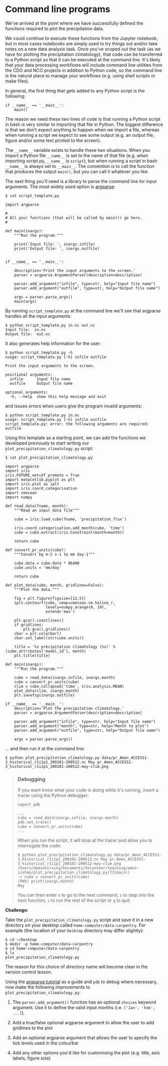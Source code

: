 # Command line programs

We've arrived at the point where we have successfully defined the functions
required to plot the precipitation data.

We could continue to execute these functions from the Jupyter notebook,
but in most cases notebooks are simply used to try things out
and/or take notes on a new data analysis task.
Once you've scoped out the task
(as we have for plotting the precipitation climatology),
that code can be transferred to a Python script
so that it can be executed at the command line.
It's likely that your data processing workflows will include
command line utilities from the CDO and NCO projects in addition to Python code,
so the command line is the natural place to manage your workflows
(e.g. using shell scripts or make files).

In general, the first thing that gets added to any Python script is the following:

```
if __name__ == '__main__':
    main()
```

The reason we need these two lines of code
is that running a Python script in bash is very similar to importing that file in Python. 
The biggest difference is that we don’t expect anything to happen when we import a file, 
whereas when running a script we expect to see some output
(e.g. an output file, figure and/or some text printed to the screen).

The `__name__` variable exists to handle these two situations.
When you import a Python file `__name__` is set to the name of that file
(e.g. when importing script.py, `__name__` is `script`),
but when running a script in bash `__name__` is always set to `__main__`.
The convention is to call the function that produces the output `main()`,
but you can call it whatever you like.

The next thing you'll need is a library to parse the command line for input arguments.
The most widely used option is 
[argparse](https://docs.python.org/3/library/argparse.html): 

```
$ cat script_template.py

import argparse

#
# All your functions (that will be called by main()) go here.
#

def main(inargs):
    """Run the program."""

    print('Input file: ', inargs.infile)
    print('Output file: ', inargs.outfile)


if __name__ == '__main__':

    description='Print the input arguments to the screen.'
    parser = argparse.ArgumentParser(description=description)
    
    parser.add_argument("infile", type=str, help="Input file name")
    parser.add_argument("outfile", type=str, help="Output file name")

    args = parser.parse_args()            
    main(args)
```

By running `script_template.py` at the command line
we'll see that argparse handles all the input arguments:

```
$ python script_template.py in.nc out.nc
Input file:  in.nc
Output file:  out.nc
```

It also generates help information for the user:

```
$ python script_template.py -h
usage: script_template.py [-h] infile outfile

Print the input arguments to the screen.

positional arguments:
  infile      Input file name
  outfile     Output file name

optional arguments:
  -h, --help  show this help message and exit
```

and issues errors when users give the program invalid arguments:

```
$ python script_template.py in.nc
usage: script_template.py [-h] infile outfile
script_template.py: error: the following arguments are required: outfile
``` 

Using this template as a starting point,
we can add the functions we developed previously to start writing our
`plot_precipitation_climatology.py` script.

```
$ cat plot_precipitation_climatology.py

import argparse
import iris
iris.FUTURE.netcdf_promote = True
import matplotlib.pyplot as plt
import iris.plot as iplt
import iris.coord_categorisation
import cmocean
import numpy

def read_data(fname, month):
    """Read an input data file"""
    
    cube = iris.load_cube(fname, 'precipitation_flux')
    
    iris.coord_categorisation.add_month(cube, 'time')
    cube = cube.extract(iris.Constraint(month=month))
    
    return cube

def convert_pr_units(cube):
    """Convert kg m-2 s-1 to mm day-1"""
    
    cube.data = cube.data * 86400
    cube.units = 'mm/day'
    
    return cube

def plot_data(cube, month, gridlines=False):
    """Plot the data."""
        
    fig = plt.figure(figsize=[12,5])    
    iplt.contourf(cube, cmap=cmocean.cm.haline_r, 
                  levels=numpy.arange(0, 10),
                  extend='max')

    plt.gca().coastlines()
    if gridlines:
        plt.gca().gridlines()
    cbar = plt.colorbar()
    cbar.set_label(str(cube.units))
    
    title = '%s precipitation climatology (%s)' %(cube.attributes['model_id'], month)
    plt.title(title)

def main(inargs):
    """Run the program."""

    cube = read_data(inargs.infile, inargs.month)    
    cube = convert_pr_units(cube)
    clim = cube.collapsed('time', iris.analysis.MEAN)
    plot_data(clim, inargs.month)
    plt.savefig(inargs.outfile)

if __name__ == '__main__':
    description='Plot the precipitation climatology.'
    parser = argparse.ArgumentParser(description=description)
    
    parser.add_argument("infile", type=str, help="Input file name")
    parser.add_argument("month", type=str, help="Month to plot")
    parser.add_argument("outfile", type=str, help="Output file name")

    args = parser.parse_args()
```

... and then run it at the command line: 
```
$ python plot_precipitation_climatology.py data/pr_Amon_ACCESS1-3_historical_r1i1p1_200101-200512.nc May pr_Amon_ACCESS1-3_historical_r1i1p1_200101-200512-may-clim.png
```

> ### Debugging
>
> If you want know what your code is doing while it's running,
> insert a tracer using the Python debugger:
> ```
> import pdb
> 
> ...
> cube = read_data(inargs.infile, inargs.month)    
> pdb.set_trace()
> cube = convert_pr_units(cube)
> ...
> ```
> When you run the script,
> it will stop at the tracer and allow you to interrogate the code:
>```
> $ python plot_precipitation_climatology.py data/pr_Amon_ACCESS1-3_historical_r1i1p1_200101-200512.nc May pr_Amon_ACCESS1-3_historical_r1i1p1_200101-200512-may-clim.png 
> /Users/damienirving/Documents/Volunteer/teaching/amos-icshmo/plot_precipitation_climatology.py(73)main()
> -> cube = convert_pr_units(cube)
> (Pdb) print(inargs.month)
> May
>```
> You can then enter `n` to go to the next command,
> `s` to step into the next function,
> `c` to run the rest of the script or
> `q` to quit.



**Challenge:** 

Take the `plot_precipitation_climatology.py` script
and save it in a new directory on your desktop called `home-computer/data-carpentry`.
For example (the location of your `Desktop` directory may differ slightly):

```
$ cd ~/Desktop
$ mkdir -p home-computer/data-carpentry
$ cd home-computer/data-carpentry
$ ls
plot_precipitation_climatology.py
```

The reason for this choice of directory name will become clear in the version control lesson.

Using the [argparse tutorial](https://docs.python.org/3/howto/argparse.html) as a guide
and `pdb` to debug where necessary,
now make the following improvements to `plot_precipitation_climatology.py`: 

1. The `parser.add_argument()` function has an optional `choices` keyword argument.
Use it to define the valid input months (i.e. `['Jan', 'Feb', ...]`).

2. Add a true/false optional argparse argument to allow the user to add gridlines to the plot 

3. Add an optional argparse argument that allows the user to specify the tick levels used in the colourbar 

4. Add any other options you'd like for customising the plot (e.g. title, axis labels, figure size) 
